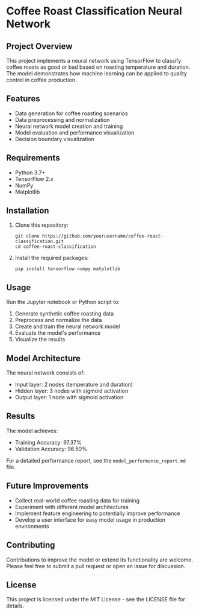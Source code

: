 # Coffee Roast Classification Neural Network

## Project Overview

This project implements a neural network using TensorFlow to classify coffee roasts as good or bad based on roasting temperature and duration. The model demonstrates how machine learning can be applied to quality control in coffee production.

## Features

- Data generation for coffee roasting scenarios
- Data preprocessing and normalization
- Neural network model creation and training
- Model evaluation and performance visualization
- Decision boundary visualization

## Requirements

- Python 3.7+
- TensorFlow 2.x
- NumPy
- Matplotlib

## Installation

1. Clone this repository:

   ```
   git clone https://github.com/yourusername/coffee-roast-classification.git
   cd coffee-roast-classification
   ```

2. Install the required packages:
   ```
   pip install tensorflow numpy matplotlib
   ```

## Usage

Run the Jupyter notebook or Python script to:

1. Generate synthetic coffee roasting data
2. Preprocess and normalize the data
3. Create and train the neural network model
4. Evaluate the model's performance
5. Visualize the results

## Model Architecture

The neural network consists of:

- Input layer: 2 nodes (temperature and duration)
- Hidden layer: 3 nodes with sigmoid activation
- Output layer: 1 node with sigmoid activation

## Results

The model achieves:

- Training Accuracy: 97.37%
- Validation Accuracy: 96.50%

For a detailed performance report, see the `model_performance_report.md` file.

## Future Improvements

- Collect real-world coffee roasting data for training
- Experiment with different model architectures
- Implement feature engineering to potentially improve performance
- Develop a user interface for easy model usage in production environments

## Contributing

Contributions to improve the model or extend its functionality are welcome. Please feel free to submit a pull request or open an issue for discussion.

## License

This project is licensed under the MIT License - see the LICENSE file for details.
